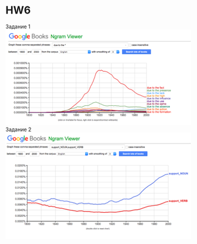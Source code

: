 # HW6
Задание 1
![](https://github.com/arinaautumn/HW6/blob/master/Screen%20Shot%202018-04-08%20at%2022.03.38.png?raw=true)
Задание 2
![](https://github.com/arinaautumn/HW6/blob/master/Screen%20Shot%202018-04-09%20at%2000.35.33.png?raw=true)

